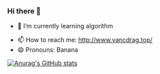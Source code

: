 ### Hi there 👋

<!-- **yangclnb/yangclnb** is a ✨ _special_ ✨ repository because its `README.md` (this file) appears on your GitHub profile. 

Here are some ideas to get you started: -->


<!-- - 🔭 I’m currently working on ... -->
- 🌱 I’m currently learning algorithm
<!-- - 👯 I’m looking to collaborate on ... -->
<!-- - 🤔 I’m looking for help with ...-->
<!-- - 💬 Ask me about ... -->
- 📫 How to reach me: http://www.yancdrag.top/
- 😄 Pronouns: Banana
<!-- - ⚡ Fun fact: ... -->

[![Anurag's GitHub stats](https://github-readme-stats.vercel.app/api?username=yangclnb)](https://github.com/yangclnb)

